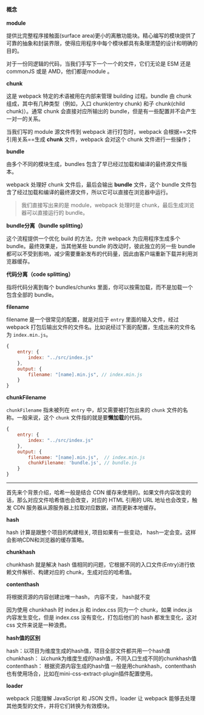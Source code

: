 #### 概念

**module**

提供比完整程序接触面(surface area)更小的离散功能块。精心编写的模块提供了可靠的抽象和封装界限，使得应用程序中每个模块都具有条理清楚的设计和明确的目的。

对于一份同逻辑的代码，当我们手写下一个一个的文件，它们无论是 ESM 还是 commonJS 或是 AMD，他们都是module 。

**chunk**

这是 webpack 特定的术语被用在内部来管理 building 过程。bundle 由 chunk 组成，其中有几种类型（例如，入口 chunk(entry chunk) 和子 chunk(child chunk)）。通常 chunk 会直接对应所输出的 bundle，但是有一些配置并不会产生一对一的关系。

当我们写的 module 源文件传到 webpack 进行打包时，webpack 会根据==文件引用关系==生成 **chunk** 文件，webpack 会对这个 chunk 文件进行一些操作；

**bundle**

由多个不同的模块生成，bundles 包含了早已经过加载和编译的最终源文件版本。

webpack 处理好 chunk 文件后，最后会输出 **bundle** 文件，这个 bundle 文件包含了经过加载和编译的最终源文件，所以它可以直接在浏览器中运行。

> 我们直接写出来的是 module，webpack 处理时是 chunk，最后生成浏览器可以直接运行的 bundle。

**bundle分离（bundle splitting）**

这个流程提供一个优化 build 的方法，允许 webpack 为应用程序生成多个 bundle。最终效果是，当其他某些 bundle 的改动时，彼此独立的另一些 bundle 都可以不受到影响，减少需要重新发布的代码量，因此由客户端重新下载并利用浏览器缓存。

**代码分离（code splitting）**

指将代码分离到每个 bundles/chunks 里面，你可以按需加载，而不是加载一个包含全部的 bundle。



**filename**

filename 是一个很常见的配置，就是对应于 `entry` 里面的输入文件，经过webpack 打包后输出文件的文件名。比如说经过下面的配置，生成出来的文件名为 `index.min.js`。

```js
{
    entry: {
        index: "../src/index.js"
    },
    output: {
        filename: "[name].min.js", // index.min.js
    }
}
```

**chunkFilename**

`chunkFilename` 指未被列在 `entry` 中，却又需要被打包出来的 `chunk` 文件的名称。一般来说，这个 `chunk` 文件指的就是要**懒加载**的代码。

```javascript
{
    entry: {
        index: "../src/index.js"
    },
    output: {
        filename: "[name].min.js",  // index.min.js
        chunkFilename: 'bundle.js', // bundle.js
    }
}
```



-----------------------------------------------------------------------------------------------------------------------------------------------------------

首先来个背景介绍，哈希一般是结合 CDN 缓存来使用的。如果文件内容改变的话，那么对应文件哈希值也会改变，对应的 HTML 引用的 URL 地址也会改变，触发 CDN 服务器从源服务器上拉取对应数据，进而更新本地缓存。

**hash**

hash 计算是跟整个项目的构建相关, 项目如果有一些变动， hash一定会变。这样会影响CDN和浏览器的缓存策略。

**chunkhash**

chunkhash 就是解决 hash 值相同的问题，它根据不同的入口文件(Entry)进行依赖文件解析、构建对应的 chunk，生成对应的哈希值。

**contenthash**

将根据资源的内容创建出唯一hash， 内容不变， hash就不变

因为使用 chunkhash 时 index.js  和  index.css  同为一个 chunk，如果  index.js 内容发生变化，但是 index.css 没有变化，打包后他们的 hash 都发生变化，这对 css 文件来说是一种浪费。

**hash值的区别**

hash：以项目为维度生成的hash值，项目全部文件都共用一个hash值 chunkhash： 以chunk为维度生成的hash值，不同入口生成不同的chunkhash值 contenthash： 根据资源内容生成的hash值 一般是用chunkhash，contenthash也有使用场合，比如在mini-css-extract-plugin插件配置使用。

**loader**

webpack 只能理解 JavaScript 和 JSON 文件。loader 让 webpack 能够去处理其他类型的文件，并将它们转换为有效模块。

